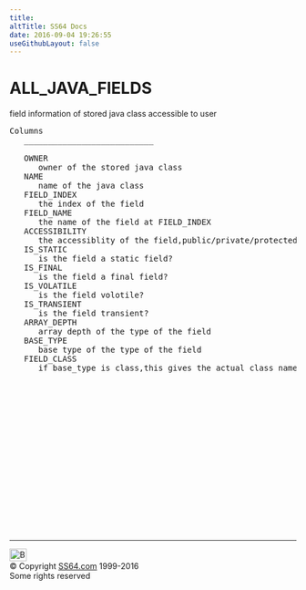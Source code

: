 ```yaml
---
title:
altTitle: SS64 Docs
date: 2016-09-04 19:26:55
useGithubLayout: false
---
```

<!-- #BeginLibraryItem "/Library/head_orad.lbi" --><!-- #EndLibraryItem --><h1>ALL_JAVA_FIELDS </h1><p> field information of stored java class accessible to user </p> 
 
<pre>Columns
   ___________________________
 
   OWNER
      owner of the stored java class
   NAME
      name of the java class
   FIELD_INDEX
      the index of the field
   FIELD_NAME
      the name of the field at FIELD_INDEX
   ACCESSIBILITY
      the accessiblity of the field,public/private/protected/null(i.e. package)
   IS_STATIC
      is the field a static field?
   IS_FINAL
      is the field a final field?
   IS_VOLATILE
      is the field volotile?
   IS_TRANSIENT
      is the field transient?
   ARRAY_DEPTH
      array depth of the type of the field
   BASE_TYPE
      base type of the type of the field
   FIELD_CLASS
      if base_type is class,this gives the actual class name of the base object

</pre><!-- #BeginLibraryItem "/Library/foot_orad.lbi" --><p>
<!-- oracle-footer -->
<ins class="adsbygoogle" style="display:inline-block;width:300px;height:250px" data-ad-client="ca-pub-6140977852749469" data-ad-slot="4275490898"></ins>
<script>
(adsbygoogle = window.adsbygoogle || []).push({});
</script></p>
<hr>
<div id="bl" class="footer"><a href="ALL_JAVA_FIELDS.html#"><img src="../images/top.png" width="30" height="22" alt="Back to the Top"></a></div>
<div id="br" class="footer, tagline">© Copyright <a href="../index.html">SS64.com</a> 1999-2016<br>
Some rights reserved</div>
<!-- #EndLibraryItem -->


